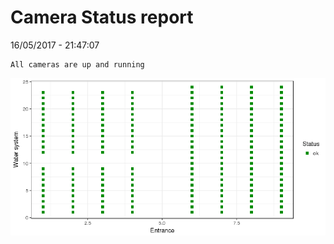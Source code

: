 Camera Status report
================
16/05/2017 - 21:47:07

    All cameras are up and running

![](camreport_files/figure-markdown_github/unnamed-chunk-2-1.png)
